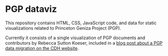 # PGP dataviz

This repository contains HTML, CSS, JavaScript code, and data for static visualizations related to Princeton Geniza Project (PGP).

Currently it consists of a single visualization of PGP documents and contributors by Rebecca Sutton Koeser, included in a [blog post about a PGP data migration on the CDH website](https://cdh.princeton.edu/updates/2021/07/01/old-project-new-database-geniza/).
